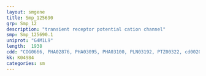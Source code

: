 ```yaml
---
layout: smgene
title: Smp_125690
grp: Smp_12
description: "transient receptor potential cation channel"
smp: Smp_125690.1
uniprot: "G4M1L9"
length:  1938
cdd: "COG0666, PHA02876, PHA03095, PHA03100, PLN03192, PTZ00322, cd00204, cl02529, pfam00023, pfam12796, pfam13637, smart00248"
kk: K04984
categories: sm
---
```


